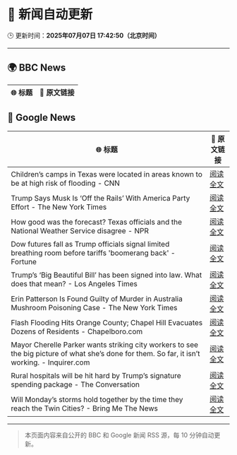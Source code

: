 # 🧠 新闻自动更新

🕒 更新时间：**2025年07月07日 17:42:50（北京时间）**

---

## 🌍 BBC News

| 🌐 标题 | 🔗 原文链接 |
|--------|-------------|

## 📰 Google News

| 🌐 标题 | 🔗 原文链接 |
|--------|-------------|
| Children’s camps in Texas were located in areas known to be at high risk of flooding - CNN | [阅读全文](https://news.google.com/rss/articles/CBMieEFVX3lxTE5PVW9FRnJwclVVUldMbE9DVWNDdWlqcGFzNHk5ZFY3U3R5TnMzcU5QQ3ZZQnFBdzhYT2tLWnFXNXZldEcwazlpRkM3T2ktZWdwTmtpb1lFOGhpZjNmdUZ1UDVDVHJFWnE0TWNvQXB0NWwtQUJPa0tXTdIBfkFVX3lxTE5HVUwtZmFGSVYtNVB3S3BhZ2JJRFgtQ2VheFVMb3E0MHMtcUZyMnZWWXI1LUh4eVN4WFNIeGU5ZVA3OFhRX3huRW9pRjJpeThGZ1QwV3R2bUk3cmozdnFTcm1aYXFQTTlNcGI0UzAzWDNtWTVlcC1kYkhtUGdTdw?oc=5) |
| Trump Says Musk Is ‘Off the Rails’ With America Party Effort - The New York Times | [阅读全文](https://news.google.com/rss/articles/CBMiggFBVV95cUxPcjBGSzRWX09YbXVrUkd0WW5YajNTRXV6NW1vbTNfQU5ydWk5QWpHY1E3b25rNHk5bDFwLXZ5Zk5MLVNETk0xeGRrdDUzMXJUMC1Haml4Z1BVTU1tdEx0b1UweWhabFdrS2E2a3pmYzdEWFB0SF9Lc1JjTDlfckVCZlRB?oc=5) |
| How good was the forecast? Texas officials and the National Weather Service disagree - NPR | [阅读全文](https://news.google.com/rss/articles/CBMihgFBVV95cUxQMDdUQ3M4Zk1icXkzbTM0SUFSWjNuSWswWkVKbloweFp5UV84OUc1WGNaOHlHYW01UlBfSHl5cnhzdnVEdF9BemgyTDVCeE1nd0JDY09ZWlNUWGJHOElUaVBid2JGN0tEc3Iyem9KUGR0Ync3ejFTcXMwZ2lyMDd2djBDWWlRQQ?oc=5) |
| Dow futures fall as Trump officials signal limited breathing room before tariffs 'boomerang back' - Fortune | [阅读全文](https://news.google.com/rss/articles/CBMiqAFBVV95cUxPWTNNS2ZJZFZkUHlwSEYyc1FwcUF6ek5QazJIYkt6YUlhdVh1UkllRUM1UkYwU29rR0NxclVXamFqUGNZUUFpajB4cktDTU96bW9Gb2hpWng3TTBkVjRaeWVFUlAzejJuUnRGVlpUYUxCeDh5TTRSMEhlM3JVc0sxOTRtWVpOYTZ4bEdRYkVRMndlRWpGUjZ2SWlJb3RPWlNYWUswTXQ1Rkc?oc=5) |
| Trump’s ‘Big Beautiful Bill’ has been signed into law. What does that mean? - Los Angeles Times | [阅读全文](https://news.google.com/rss/articles/CBMi3wFBVV95cUxNSXhFVFRmUDNHU0F3UWpjOEFnUG16c0VyT2M0dk5Ua3oyQkUweTRuQUV4c3JROVcxX3pIM1J5MTdpQ1dtY083YUxVS1BVYUswRjZoQjFMZW16U0xmUzRmaEI3TS15WUZOQkFhSGNDb1E4LTRzTUVIZWpsOG5hN29zX3NLVFU3LUx0Z0RyaVVLNTNaZnE2N2pMSVE3R296aEVOTU5Vdmc4ZG50UUFfWklRSk5rVFN2aVl3TDIzLUg3aEN4WFM2VE5rUzhWSTJYZ0E3djZ0amxPS2l5WWtwdmgw?oc=5) |
| Erin Patterson Is Found Guilty of Murder in Australia Mushroom Poisoning Case - The New York Times | [阅读全文](https://news.google.com/rss/articles/CBMikgFBVV95cUxQTXozQ1NwMktnNlNIMWM2MUMzTGN2aHVPVDFUQm1OZTZ0OElTWDNQNDVDNjNBSGQxZmtaOWtVa1hHNEJFM1M0STRsTGVyeGt6cks2aEJtY0JsalZidVZDN09oUi04Zk94TnFxdU5nQTBNbklJUUFxS190RnRxZnRFcS1Ydkl3NzAzUW5feFZ2TEo2UQ?oc=5) |
| Flash Flooding Hits Orange County; Chapel Hill Evacuates Dozens of Residents - Chapelboro.com | [阅读全文](https://news.google.com/rss/articles/CBMiswFBVV95cUxNUmg3ZzFHWEl0THZURndIa0JOUkpVR3kwYTdEbkt4SzBma05tUmxYTmdYS0J3aWxDY0EtMEdwbmpKU00yYmN5SWsxeXpxa3lKYnRPRTZyQnhfZDN6eDZZYjlqZFJySlctRXE3c0ZSSmZ5N1FpdThUajljdnpCRXZxSGJ4SWFYZVo0M2c1U0x6WHRkMXptMThEU1JMd082ekRaVU9rVDRXeldGOGtVd1dhRTZ6OA?oc=5) |
| Mayor Cherelle Parker wants striking city workers to see the big picture of what she’s done for them. So far, it isn’t working. - Inquirer.com | [阅读全文](https://news.google.com/rss/articles/CBMirAFBVV95cUxQNllybGI3MFI5dEpQYjdLSzB6TVd0ZklaaE1yaVhFYjI2OWFCdk02dF84c2lVZkpzZGphbk9uejRPbG9WMUV1SEEwWXVuVFktOC0wSUJ4UGc0dldEeTMtRlR2TEU0VWZoZVU1RmRUY1hvWmY0LVc4ZkpWMEx4eXl3M2psRC1CSXd6b1Vsd2FEc1ZtVGhqZ0RmZ3QxZXF5MTNxd1BPQk1xeURsUTUy?oc=5) |
| Rural hospitals will be hit hard by Trump’s signature spending package - The Conversation | [阅读全文](https://news.google.com/rss/articles/CBMipwFBVV95cUxQdkk5SGEtcjlDNUNQT3Zmc2dBZ2tUNXFrTDc0U01XZFFBMXlVSldaSkw2TnZZTk5PTU1ZOXByNDk1RU5ySDdxSzVKd2E1RGFjZ1ItYmNtRWFMRWFmUnNicDNGUGwyTFpCU19Obk42ME83OVk1VktLR1QtVWpiMFg3SGI1TWdqVGtISDRfZUJuY3psQjFPUE1CaFBnR3A0Z1VSc3NNWmFRRQ?oc=5) |
| Will Monday’s storms hold together by the time they reach the Twin Cities? - Bring Me The News | [阅读全文](https://news.google.com/rss/articles/CBMiuAFBVV95cUxPVThoWU9UakVKMldyV2hKeTlsNUViRzBfSDZfOF9CMU5UM1pNeHhvSFZLNGZMRnV4RVZDMEZrZXhabHZud3FlX3BJYzdpT2lvT2JzRHJtT0RQVEVMUno4YUtFS0ZFR242VjU4MUlZcVh1SEVHWHFDdG9ybkd6QjNkdDYwWEZtYm04c1JTT2NHdzM4UkZtQXJGVzdBeHF4dl9NOGNiamltMUVJc3FlQ0pkdzlTRmdfUHRi?oc=5) |

---
> 本页面内容来自公开的 BBC 和 Google 新闻 RSS 源，每 10 分钟自动更新。